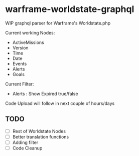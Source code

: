 # warframe-worldstate-graphql
WIP  graphql parser for Warframe's Worldstate.php

Current working Nodes:

- ActiveMissions
- Version
- Time
- Date
- Events
- Alerts
- Goals


Current Filter:

- Alerts : Show Expired true/false

Code Upload will follow in next couple of hours/days

## TODO

- [ ] Rest of Worldstate Nodes
- [ ] Better translation functions
- [ ] Adding filter
- [ ] Code Cleanup
